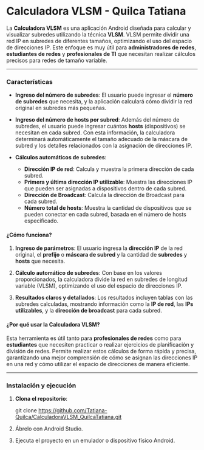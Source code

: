 #  **Calculadora VLSM - Quilca Tatiana**

La **Calculadora VLSM** es una aplicación Android diseñada para calcular y visualizar subredes utilizando la técnica **VLSM**. VLSM permite dividir una red IP en subredes de diferentes tamaños, optimizando el uso del espacio de direcciones IP. Este enfoque es muy útil para **administradores de redes**, **estudiantes de redes** y **profesionales de TI** que necesitan realizar cálculos precisos para redes de tamaño variable.

---

###  **Características**

- **Ingreso del número de subredes**: El usuario puede ingresar el **número de subredes** que necesita, y la aplicación calculará cómo dividir la red original en subredes más pequeñas.
  
- **Ingreso del número de hosts por subred**: Además del número de subredes, el usuario puede ingresar cuántos **hosts** (dispositivos) se necesitan en cada subred. Con esta información, la calculadora determinará automáticamente el tamaño adecuado de la máscara de subred y los detalles relacionados con la asignación de direcciones IP.
  
- **Cálculos automáticos de subredes**:
  - **Dirección IP de red**: Calcula y muestra la primera dirección de cada subred.
  - **Primera y última dirección IP utilizable**: Muestra las direcciones IP que pueden ser asignadas a dispositivos dentro de cada subred.
  - **Dirección de Broadcast**: Calcula la dirección de Broadcast para cada subred.
  - **Número total de hosts**: Muestra la cantidad de dispositivos que se pueden conectar en cada subred, basada en el número de hosts especificado.

#### ¿Cómo funciona?

1. **Ingreso de parámetros**: El usuario ingresa la **dirección IP** de la red original, el **prefijo** o **máscara de subred** y la cantidad de **subredes** y **hosts** que necesita.
   
2. **Cálculo automático de subredes**: Con base en los valores proporcionados, la calculadora divide la red en subredes de longitud variable (VLSM), optimizando el uso del espacio de direcciones IP.

3. **Resultados claros y detallados**: Los resultados incluyen tablas con las subredes calculadas, mostrando información como la **IP de red**, las **IPs utilizables**, y la **dirección de broadcast** para cada subred.

#### ¿Por qué usar la Calculadora VLSM?

Esta herramienta es útil tanto para **profesionales de redes** como para **estudiantes** que necesiten practicar o realizar ejercicios de planificación y división de redes. Permite realizar estos cálculos de forma rápida y precisa, garantizando una mejor comprensión de cómo se asignan las direcciones IP en una red y cómo utilizar el espacio de direcciones de manera eficiente.

---

###  **Instalación y ejecución**

1. **Clona el repositorio**:
   
   git clone https://github.com/Tatiana-Quilca/CalculadoraVLSM_QuilcaTatiana.git
2. Ábrelo con Android Studio.
3. Ejecuta el proyecto en un emulador o dispositivo físico Android.


